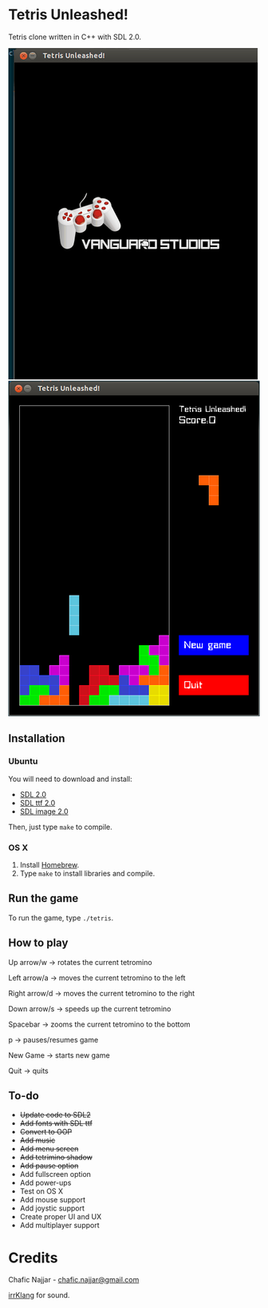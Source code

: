 Tetris Unleashed!
================

Tetris clone written in C++ with SDL 2.0.

![Preview](preview.gif)
![Screenshot](screenshot.png)

## Installation

### Ubuntu

You will need to download and install: 

+ [SDL 2.0](http://www.libsdl.org/)
+ [SDL ttf 2.0](http://www.libsdl.org/projects/SDL_ttf/)
+ [SDL image 2.0](https://www.libsdl.org/projects/SDL_image/)

Then, just type `make` to compile.

### OS X

1. Install [Homebrew](http://brew.sh/).
2. Type `make` to install libraries and compile.

## Run the game

To run the game, type `./tetris`.

## How to play

Up arrow/w      -> rotates the current tetromino

Left arrow/a    -> moves the current tetromino to the left

Right arrow/d   -> moves the current tetromino to the right

Down arrow/s    -> speeds up the current tetromino

Spacebar        -> zooms the current tetromino to the bottom

p               -> pauses/resumes game

New Game        -> starts new game

Quit            -> quits

## To-do

+ ~~Update code to SDL2~~
+ ~~Add fonts with SDL ttf~~
+ ~~Convert to OOP~~
+ ~~Add music~~
+ ~~Add menu screen~~
+ ~~Add tetrimino shadow~~
+ ~~Add pause option~~
+ Add fullscreen option 
+ Add power-ups
+ Test on OS X
+ Add mouse support
+ Add joystic support
+ Create proper UI and UX
+ Add multiplayer support

# Credits

Chafic Najjar - chafic.najjar@gmail.com

[irrKlang](http://www.ambiera.com/irrklang/index.html) for sound.

